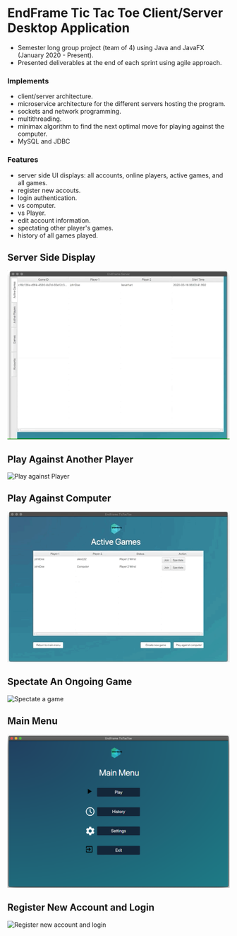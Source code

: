 # EndFrame Tic Tac Toe Client/Server Desktop Application
- Semester long group project (team of 4) using Java and JavaFX (January 2020 - Present).
- Presented deliverables at the end of each sprint using agile approach.


### Implements
- client/server architecture.
- microservice architecture for the different servers hosting the program.
- sockets and network programming. 
- multithreading.
- minimax algorithm to find the next optimal move for playing against the computer. 
- MySQL and JDBC


### Features
- server side UI displays: all accounts, online players, active games, and all games.
- register new accouts.
- login authentication.
- vs computer.
- vs Player.
- edit account information.
- spectating other player's games.
- history of all games played.





## Server Side Display
![Server side display](gifs/serverDisplay.gif)



## Play Against Another Player
![Play against Player](gifs/pvp.gif)



## Play Against Computer
![Play against computer](gifs/AI.gif)


## Spectate An Ongoing Game
![Spectate a game](gifs/spectate.gif)



## Main Menu
![Main menu screen](gifs/mainMenu.png)



## Register New Account and Login
![Register new account and login](gifs/loginAndRegistration.gif)

